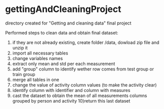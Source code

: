 # gettingAndCleaningProject
directory created for "Getting and cleaning data" final project

Performed steps to clean data and obtain final dataset:

1) if they are not already existing, create folder /data, dowload zip file and unzip it
2) import all necessary tables
3) change variables names
4) extract only mean and std per each measurement
5) add "group" column to identify wether row comes from test group or train group
6) merge all tables in one
7) change the value of activity column values (to make the activity clear)
8) identify column with identifier and column with measures
9) cast the dataset to obtain the mean of all measurements columns grouped by person and activity
10)return this last dataset
